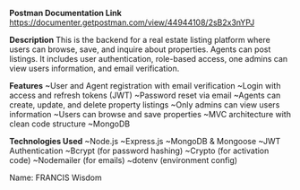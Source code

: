 **Postman Documentation Link**
https://documenter.getpostman.com/view/44944108/2sB2x3nYPJ


**Description**
This is the backend for a real estate listing platform where users can browse, save, and inquire about properties. Agents can post listings. It includes user authentication, role-based access, one admins can view users information, and email verification.

**Features**
~User and Agent registration with email verification
~Login with access and refresh tokens (JWT)
~Password reset via email
~Agents can create, update, and delete property listings
~Only admins can view users information
~Users can browse and save properties
~MVC architecture with clean code structure
~MongoDB

**Technologies Used**
~Node.js
~Express.js
~MongoDB & Mongoose
~JWT Authentication
~Bcrypt (for password hashing)
~Crypto (for activation code)
~Nodemailer (for emails)
~dotenv (environment config)


Name: FRANCIS Wisdom



